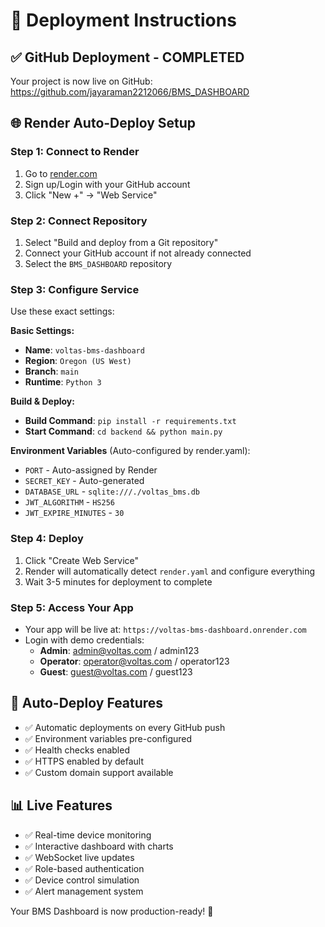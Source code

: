 # 🚀 Deployment Instructions

## ✅ GitHub Deployment - COMPLETED
Your project is now live on GitHub: https://github.com/jayaraman2212066/BMS_DASHBOARD

## 🌐 Render Auto-Deploy Setup

### Step 1: Connect to Render
1. Go to [render.com](https://render.com)
2. Sign up/Login with your GitHub account
3. Click "New +" → "Web Service"

### Step 2: Connect Repository
1. Select "Build and deploy from a Git repository"
2. Connect your GitHub account if not already connected
3. Select the `BMS_DASHBOARD` repository

### Step 3: Configure Service
Use these exact settings:

**Basic Settings:**
- **Name**: `voltas-bms-dashboard`
- **Region**: `Oregon (US West)`
- **Branch**: `main`
- **Runtime**: `Python 3`

**Build & Deploy:**
- **Build Command**: `pip install -r requirements.txt`
- **Start Command**: `cd backend && python main.py`

**Environment Variables** (Auto-configured by render.yaml):
- `PORT` - Auto-assigned by Render
- `SECRET_KEY` - Auto-generated
- `DATABASE_URL` - `sqlite:///./voltas_bms.db`
- `JWT_ALGORITHM` - `HS256`
- `JWT_EXPIRE_MINUTES` - `30`

### Step 4: Deploy
1. Click "Create Web Service"
2. Render will automatically detect `render.yaml` and configure everything
3. Wait 3-5 minutes for deployment to complete

### Step 5: Access Your App
- Your app will be live at: `https://voltas-bms-dashboard.onrender.com`
- Login with demo credentials:
  - **Admin**: admin@voltas.com / admin123
  - **Operator**: operator@voltas.com / operator123
  - **Guest**: guest@voltas.com / guest123

## 🔄 Auto-Deploy Features
- ✅ Automatic deployments on every GitHub push
- ✅ Environment variables pre-configured
- ✅ Health checks enabled
- ✅ HTTPS enabled by default
- ✅ Custom domain support available

## 📊 Live Features
- ✅ Real-time device monitoring
- ✅ Interactive dashboard with charts
- ✅ WebSocket live updates
- ✅ Role-based authentication
- ✅ Device control simulation
- ✅ Alert management system

Your BMS Dashboard is now production-ready! 🎉